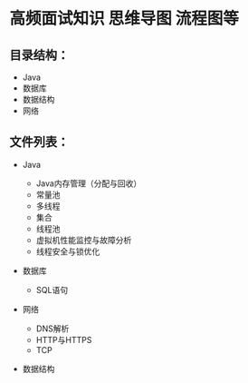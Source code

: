 # 高频面试知识 思维导图 流程图等
## 目录结构：
- Java
- 数据库
- 数据结构
- 网络
## 文件列表：

- Java
  - Java内存管理（分配与回收）
  - 常量池
  - 多线程
  - 集合
  - 线程池
  - 虚拟机性能监控与故障分析
  - 线程安全与锁优化

- 数据库
  - SQL语句

- 网络
  - DNS解析
  - HTTP与HTTPS
  - TCP
- 数据结构

